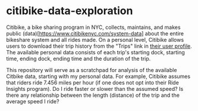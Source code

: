 # citibike-data-exploration

Citibike, a bike sharing program in NYC, collects, maintains, and makes public (data)[https://www.citibikenyc.com/system-data] about the entire bikeshare system and all rides made. On a personal level, Citibike allows users to download their trip history from the "Trips" link in [their user profile](https://member.citibikenyc.com/profile/). The available personal data consists of each trip's starting dock, starting time, ending dock, ending time and the duration of the trip. 

This repository will serve as a scratchpad for analysis of the available Citbike data, starting with my personal data. For example, Citibike assumes that riders ride 7.456 miles per hour (if one does not opt into their Ride Insights program). Do I ride faster or slower than the assumed speed? Is there any relationship between the length (distance) of the trip and the average speed I ride?